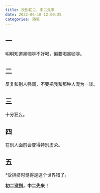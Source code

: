 ```yaml
---
title: 没到初二，中二先来
date: 2022-06-18 12:00:25
categories: 随笔
---
```

<!-- wp:heading -->
<h2 class="wp-block-heading">一</h2>
<!-- /wp:heading -->

<!-- wp:paragraph -->
<p>明明知道黑咖啡不好喝，偏要喝黑咖啡。</p>
<!-- /wp:paragraph -->

<!-- wp:heading -->
<h2 class="wp-block-heading">二</h2>
<!-- /wp:heading -->

<!-- wp:paragraph -->
<p>反复和别人强调，不要把我和那种人混为一谈。</p>
<!-- /wp:paragraph -->

<!-- wp:heading -->
<h2 class="wp-block-heading">三</h2>
<!-- /wp:heading -->

<!-- wp:paragraph -->
<p>十分狂妄。</p>
<!-- /wp:paragraph -->

<!-- wp:heading -->
<h2 class="wp-block-heading">四</h2>
<!-- /wp:heading -->

<!-- wp:paragraph -->
<p>在别人面前会变得特别虚荣。</p>
<!-- /wp:paragraph -->

<!-- wp:heading -->
<h2 class="wp-block-heading">五</h2>
<!-- /wp:heading -->

<!-- wp:paragraph -->
<p>*受排挤时觉得是这个世界错了。</p>
<!-- /wp:paragraph -->

<!-- wp:paragraph -->
<p><strong>初二没到，中二先来！</strong></p>
<!-- /wp:paragraph -->
